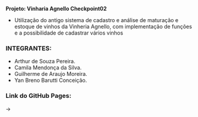 **Projeto: Vinharia Agnello Checkpoint02**

- Utilização do antigo sistema de cadastro e análise de maturação e estoque de vinhos da Vinheria Agnello, com implementação de funções e a possibilidade de cadastrar vários vinhos

### INTEGRANTES:    
             
- Arthur de Souza Pereira.                         
- Camila Mendonça da Silva.  
- Guilherme de Araujo Moreira.                                      
- Yan Breno Barutti Conceição.                          

### Link do GitHub Pages:

-> 